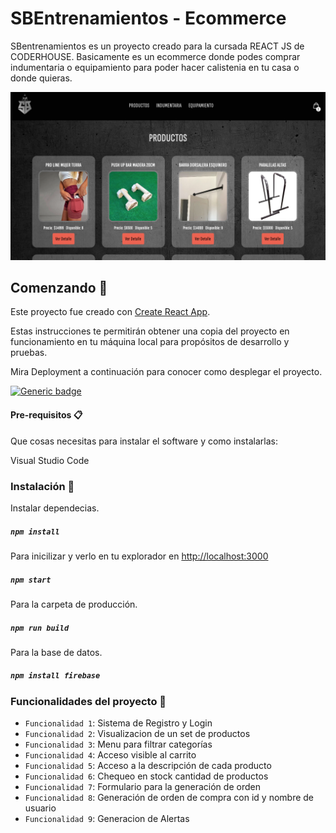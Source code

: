 # SBEntrenamientos - Ecommerce

SBentrenamientos es un proyecto creado para la cursada REACT JS de CODERHOUSE. Basicamente es un ecommerce donde podes comprar indumentaria o equipamiento para poder hacer calistenia en tu casa o donde quieras.

![Alt text](src/Captura.png)

## Comenzando 🚀

Este proyecto fue creado con [Create React App](https://github.com/facebook/create-react-app).

Estas instrucciones te permitirán obtener una copia del proyecto en funcionamiento en tu máquina local para propósitos de desarrollo y pruebas.

Mira Deployment a continuación para conocer como desplegar el proyecto.

[![Generic badge](https://img.shields.io/badge/DEPLOY-SBENTRENAMIENTOS-<COLOR>.svg)](https://react-js-pf-sdrigotti-rodrigo.vercel.app/)


#### Pre-requisitos 📋
Que cosas necesitas para instalar el software y como instalarlas:

Visual Studio Code

### Instalación 🔧

Instalar dependecias.
##### `npm install`

Para inicilizar y verlo en tu explorador en [http://localhost:3000](http://localhost:3000)
##### `npm start`

Para la carpeta de producción.
##### `npm run build`

Para la base de datos.
##### `npm install firebase`

### Funcionalidades del proyecto :hammer:

- `Funcionalidad 1`: Sistema de Registro y Login
- `Funcionalidad 2`: Visualizacion de un set de productos
- `Funcionalidad 3`: Menu para filtrar categorías
- `Funcionalidad 4`: Acceso visible al carrito
- `Funcionalidad 5`: Acceso a la descripción de cada producto
- `Funcionalidad 6`: Chequeo en stock cantidad de productos
- `Funcionalidad 7`: Formulario para la generación de orden
- `Funcionalidad 8`: Generación de orden de compra con id y nombre de usuario
- `Funcionalidad 9`: Generacion de Alertas
